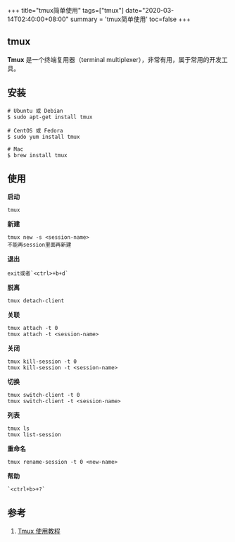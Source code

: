 +++
title="tmux简单使用"
tags=["tmux"]
date="2020-03-14T02:40:00+08:00"
summary = 'tmux简单使用'
toc=false
+++

tmux
----

**Tmux** 是一个终端复用器（terminal multiplexer），非常有用，属于常用的开发工具。

安装
----

```shell
# Ubuntu 或 Debian
$ sudo apt-get install tmux

# CentOS 或 Fedora
$ sudo yum install tmux

# Mac
$ brew install tmux
```

使用
----

**启动**

```
tmux
```

**新建**

```
tmux new -s <session-name>
不能再session里面再新建
```

**退出**

```
exit或者`<ctrl>+b+d`
```

**脱离**

```
tmux detach-client
```

**关联**

```
tmux attach -t 0
tmux attach -t <session-name>
```

**关闭**

```
tmux kill-session -t 0
tmux kill-session -t <session-name>
```

**切换**

```
tmux switch-client -t 0
tmux switch-client -t <session-name>
```

**列表**

```
tmux ls
tmux list-session
```

**重命名**

```
tmux rename-session -t 0 <new-name>
```

**帮助**

```
`<ctrl+b>+?`
```

参考
----

1.	[Tmux 使用教程](https://www.ruanyifeng.com/blog/2019/10/tmux.html)

